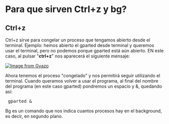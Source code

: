 # Para que sirven Ctrl+z y bg?
## Ctrl+z
Ctrl+z sirve para congelar un proceso que tengamos abierto desde el terminal. 
Ejemplo: hemos abierto el gparted desde terminal y queremos usar el terminal, pero no podemos porque gparted está aún abierto. 
EN este caso, al pulsar "**ctrl+z**" nos aparecerá el siguiente mensaje: 

[![Image from Gyazo](https://i.gyazo.com/5270feaf0b090686832c85bd7f73a0d1.png)](https://gyazo.com/5270feaf0b090686832c85bd7f73a0d1)

Ahora tenemos el proceso "congelado" y nos permitirá seguir utilizando el terminal. Cuando queramos volver a usar el programa, al final del nombre del programa (en este caso gparted) pondremos un espacio y &, quedando así: 
<pre> gparted & </pre>
Bg es un comando que nos indica cuantos procesos hay en el background, es decir, en segundo plano. 
